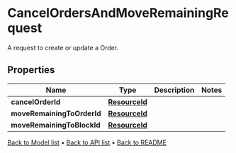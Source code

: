 

# CancelOrdersAndMoveRemainingRequest

A request to create or update a Order.

## Properties

| Name | Type | Description | Notes |
|------------ | ------------- | ------------- | -------------|
|**cancelOrderId** | [**ResourceId**](ResourceId.md) |  |  |
|**moveRemainingToOrderId** | [**ResourceId**](ResourceId.md) |  |  |
|**moveRemainingToBlockId** | [**ResourceId**](ResourceId.md) |  |  |



[Back to Model list](../README.md#documentation-for-models) &#8226; [Back to API list](../README.md#documentation-for-api-endpoints) &#8226; [Back to README](../README.md)


